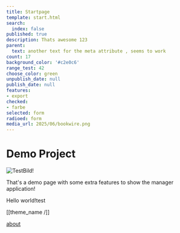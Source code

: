 ```yaml
---
title: Startpage
template: start.html
search:
  index: false
published: true
description: Thats awesome 123
parent:
  text: another text for the meta attribute , seems to work
count: 17
background_color: '#c2e0c6'
range_test: 42
choose_color: green
unpublish_date: null
publish_date: null
features:
- export
checked:
- farbe
selected: form
radioed: form
media_url: 2025/06/bookwire.png
---
```


# Demo Project

![TestBild!](/media/images/test.jpg?format=small)

That's a demo page with some extra features to show the manager application!

Hello world!test

[[theme_name /]]

[about](/about)

